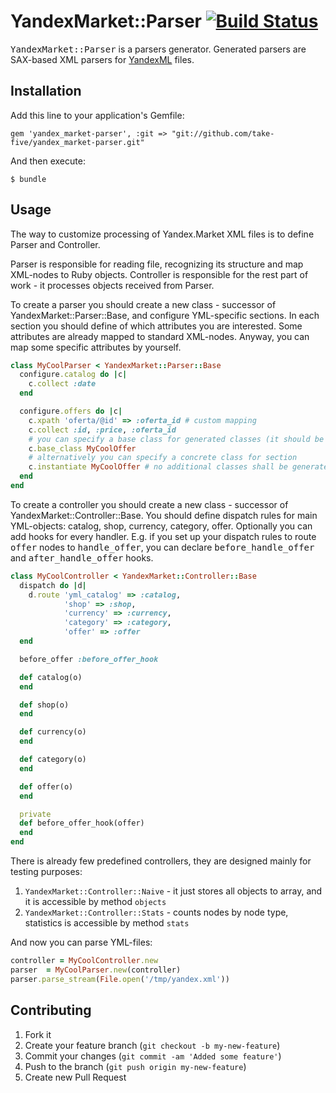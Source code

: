 # YandexMarket::Parser [![Build Status](https://secure.travis-ci.org/take-five/yandex_market-parser.png?branch=master)](http://travis-ci.org/take-five/yandex_market-parser)

<tt>YandexMarket::Parser</tt> is a parsers generator. Generated parsers are SAX-based XML parsers for [YandexML](http://partner.market.yandex.ru/legal/tt/) files.

## Installation

Add this line to your application's Gemfile:

    gem 'yandex_market-parser', :git => "git://github.com/take-five/yandex_market-parser.git"

And then execute:

    $ bundle

## Usage

The way to customize processing of Yandex.Market XML files is to define Parser and Controller.

Parser is responsible for reading file, recognizing its structure and map XML-nodes to Ruby objects.
Controller is responsible for the rest part of work - it processes objects received from Parser.

To create a parser you should create a new class - successor of YandexMarket::Parser::Base, and configure YML-specific sections. In each section you should define of which attributes you are interested. Some attributes are already mapped to standard XML-nodes. Anyway, you can map some specific attributes by yourself.
```ruby
class MyCoolParser < YandexMarket::Parser::Base
  configure.catalog do |c|
    c.collect :date
  end

  configure.offers do |c|
    c.xpath 'oferta/@id' => :oferta_id # custom mapping
    c.collect :id, :price, :oferta_id
    # you can specify a base class for generated classes (it should be successor of YandexMarket::Model)
    c.base_class MyCoolOffer
    # alternatively you can specify a concrete class for section
    c.instantiate MyCoolOffer # no additional classes shall be generated
  end
end
```

To create a controller you should create a new class - successor of YandexMarket::Controller::Base. You should define dispatch rules for main YML-objects: catalog, shop, currency, category, offer. Optionally you can add hooks for every handler. E.g. if you set up your dispatch rules to route <tt>offer</tt> nodes to <tt>handle_offer</tt>, you can declare <tt>before_handle_offer</tt> and <tt>after_handle_offer</tt> hooks.
```ruby
class MyCoolController < YandexMarket::Controller::Base
  dispatch do |d|
    d.route 'yml_catalog' => :catalog,
            'shop' => :shop,
            'currency' => :currency,
            'category' => :category,
            'offer' => :offer
  end

  before_offer :before_offer_hook

  def catalog(o)
  end

  def shop(o)
  end

  def currency(o)
  end

  def category(o)
  end

  def offer(o)
  end

  private
  def before_offer_hook(offer)
  end
end
```

There is already few predefined controllers, they are designed mainly for testing purposes:
1. `YandexMarket::Controller::Naive` - it just stores all objects to array, and it is accessible by method `objects`
2. `YandexMarket::Controller::Stats` - counts nodes by node type, statistics is accessible by method `stats`

And now you can parse YML-files:
```ruby
controller = MyCoolController.new
parser  = MyCoolParser.new(controller)
parser.parse_stream(File.open('/tmp/yandex.xml'))
```

## Contributing

1. Fork it
2. Create your feature branch (`git checkout -b my-new-feature`)
3. Commit your changes (`git commit -am 'Added some feature'`)
4. Push to the branch (`git push origin my-new-feature`)
5. Create new Pull Request
